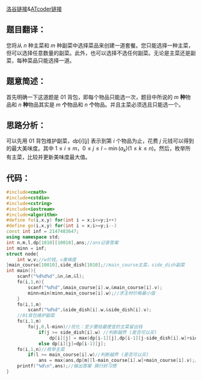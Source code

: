 [洛谷链接](https://www.luogu.com.cn/problem/AT_cf_2015_relay_g)&[ATcoder链接](https://atcoder.jp/contests/code-festival-2015-relay/tasks/cf_2015_relay_g)

## 题目翻译：


您将从 $n$ 种主菜和 $m$ 种副菜中选择菜品来创建一道套餐。您只能选择一种主菜，但可以选择任意数量的副菜。此外，也可以选择不选任何副菜。无论是主菜还是副菜，每种菜品只能选择一道。

## 题意简述：

首先明确一下这道题是 $01$ 背包，即每个物品只能选一次，题目中所说的 $m$ **种**物品和 $n$ **种**物品其实是 $m$ **个**物品和 $n$ **个**物品。并且主菜必须选且只能选一个。

## 思路分析：

可以先用 $01$ 背包维护副菜，$dp[i][j]$ 表示到第 $i$ 个物品为止，花费 $j$ 元钱可以得到的最大美味度。其中 $1\le i \le m$，$0\le j\le l-\min(a_k)(1\le k\le n)$。然后，枚举所有主菜，比较并更新美味度最大值。

## 代码：

```cpp
#include<cmath>
#include<cstdio>
#include<cstring>
#include<iostream>
#include<algorithm>
#define fo(i,x,y) for(int i = x;i<=y;i++)
#define go(i,x,y) for(int i = x;i>=y;i--)
const int inf = 2147483647;
using namespace std;
int n,m,l,dp[1010][10010],ans;//ans记录答案
int minn = inf;
struct node{
	int w,v;//w价钱，v美味度
}main_course[10010],side_dish[1010];//main_course主菜，side_dish副菜
int main(){
	scanf("%d%d%d",&n,&m,&l);
	fo(i,1,n){
		scanf("%d%d",&main_course[i].w,&main_course[i].v);
		minn=min(minn,main_course[i].w);//求主材价格最小值
	}
	fo(i,1,m)
		scanf("%d%d",&side_dish[i].w,&side_dish[i].v);
	//01背包维护副菜
	fo(i,1,m)
		fo(j,0,l-minn)//优化：至少要给最便宜的主菜留出钱
			if(j >= side_dish[i].w) //判断越界 (是否可以买)
				dp[i][j] = max(dp[i-1][j],dp[i-1][j-side_dish[i].w]+side_dish[i].v);//状态转移 (01背包)
			else dp[i][j]=dp[i-1][j];
	fo(i,1,n)//枚举主菜
		if(l >= main_course[i].w)//判断越界 (是否可以买)
			ans = max(ans,dp[m][l-main_course[i].w]+main_course[i].v);//更新答案最大值
	printf("%d\n",ans);//输出答案 换行好习惯
}
```
